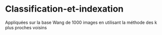 # Classification-et-indexation
Appliquées sur la base Wang de 1000 images en utilisant la méthode des k plus proches voisins
